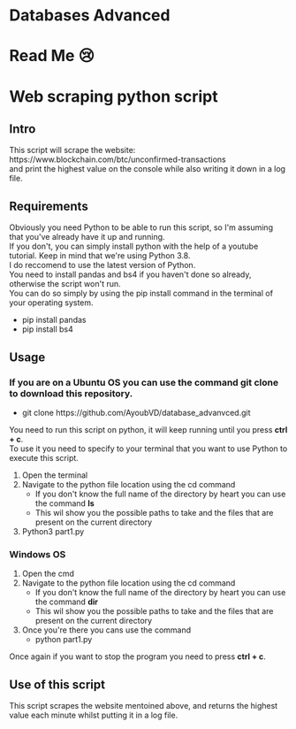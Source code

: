 # Databases Advanced
# Read Me 😢

<h1> Web scraping python script </h1>

<h2> Intro </h2>
This script will scrape the website: https://www.blockchain.com/btc/unconfirmed-transactions <br>
and print the highest value on the console while also writing it down in a log file. <br>

<h2> Requirements </h2>
Obviously you need Python to be able to run this script, so I'm assuming that you've already have it up and running. <br>
If you don't, you can simply install python with the help of a youtube tutorial. Keep in mind that we're using Python 3.8. <br>
I do reccomend to use the latest version of Python. <br>
You need to install pandas and bs4 if you haven't done so already, otherwise the script won't run. <br>
You can do so simply by using the pip install command in the terminal of your operating system. <br>
<ul>
  <li> pip install pandas </li>
  <li> pip install bs4 </li>
</ul>

<h2> Usage </h2>
<h3>If you are on a Ubuntu OS you can use the command git clone to download this repository. </h3>
<ul>
  <li> git clone https://github.com/AyoubVD/database_advanvced.git </li>
</ul>
You need to run this script on python, it will keep running until you press <b>ctrl + c</b>. <br>
To use it you need to specify to your terminal that you want to use Python to execute this script. <br>
<ol>
  <li> Open the terminal </li>
  <li> Navigate to the python file location using the cd command 
  <ul> <li> If you don't know the full name of the directory by heart you can use the command <b>ls</b></li> 
    <li>This wil show you the possible paths to take and the files that are present on the current directory</li> </ul></li></li>
  <li> Python3 part1.py</li>
</ol>

<h3> Windows OS </h3>
<ol>
  <li> Open the cmd </li>
  <li> Navigate to the python file location using the cd command 
  <ul> <li> If you don't know the full name of the directory by heart you can use the command <b>dir</b></li> 
    <li>This wil show you the possible paths to take and the files that are present on the current directory</li> </ul></li></li>
  <li> Once you're there you cans use the command
    <ul> <li> python part1.py </li> </ul>
  </li>
 </ol>
Once again if you want to stop the program you need to press <b>ctrl + c</b>. <br>



<h2> Use of this script </h2>
This script scrapes the website mentoined above, and returns the highest value each minute whilst putting it in a log file.
